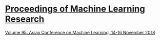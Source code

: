 # [Proceedings of Machine Learning Research](http://proceedings.mlr.press/)

[Volume 95: Asian Conference on Machine Learning, 14-16 November 2018](http://proceedings.mlr.press/v95/)
